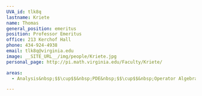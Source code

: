 ```yaml
---
UVA_id: tlk8q
lastname: Kriete
name: Thomas
general_position: emeritus
position: Professor Emeritus
office: 213 Kerchof Hall
phone: 434-924-4938
email: tlk8q@virginia.edu
image: __SITE_URL__/img/people/Kriete.jpg
personal_page: http://pi.math.virginia.edu/Faculty/Kriete/

areas:
  - Analysis&nbsp;$$\cup$$&nbsp;PDE&nbsp;$$\cup$$&nbsp;Operator Algebras

---
```

